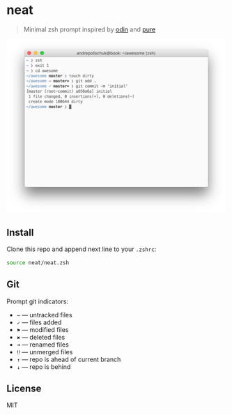 # neat

> Minimal zsh prompt inspired by [odin][odin] and [pure][pure]

![](screenshot.png)

## Install

Clone this repo and append next line to your `.zshrc`:

```zsh
source neat/neat.zsh
```

## Git

Prompt git indicators:

* `⋯` — untracked files
* `✓` — files added
* `⚑` — modified files
* `✖` — deleted files
* `➜` — renamed files
* `‼` — unmerged files
* `↑` — repo is ahead of current branch
* `↓` — repo is behind

## License

MIT

[odin]: https://github.com/tylerreckart/Odin
[pure]: https://github.com/sindresorhus/pure
